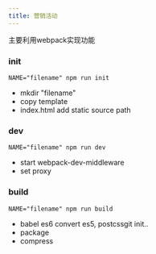 ```yaml
--- 
title: 营销活动
---
```


主要利用webpack实现功能
### init
```
NAME="filename" npm run init
```
- mkdir "filename"
- copy template
- index.html add static source path

### dev
```
NAME="filename" npm run dev
```
- start webpack-dev-middleware
- set proxy

### build
```
NAME="filename" npm run build
```
- babel es6 convert es5, postcssgit init..
- package
- compress
